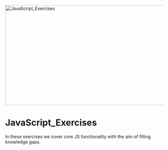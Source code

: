 <img src="https://socialify.git.ci/Thandekaportiap/JavaScript_Exercises/image?language=1&owner=1&name=1&stargazers=1&theme=Light" alt="JavaScript_Exercises" width="640" height="320" />

<h1>JavaScript_Exercises</h1>

In these exercises we cover core JS functionality with the aim of filling knowledge gaps.
